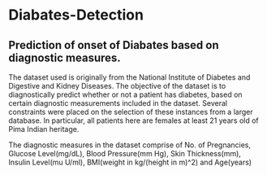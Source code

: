 # Diabates-Detection
## Prediction of onset of Diabates based on diagnostic measures.
The dataset used is originally from the National Institute of Diabetes and Digestive and Kidney Diseases. The objective of the dataset is to diagnostically predict whether or not a patient has diabetes, based on certain diagnostic measurements included in the dataset. Several constraints were placed on the selection of these instances from a larger database. In particular, all patients here are females at least 21 years old of Pima Indian heritage.

The diagnostic measures in the dataset comprise of No. of Pregnancies, Glucose Level(mg/dL), Blood Pressure(mm Hg), Skin Thickness(mm), Insulin Level(mu U/ml), BMI(weight in kg/(height in m)^2) and Age(years)
